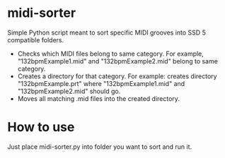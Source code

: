 # midi-sorter
Simple Python script meant to sort specific MIDI grooves into SSD 5 compatible folders.

- Checks which MIDI files belong to same category. For example, "132bpmExample1.mid" and "132bpmExample2.mid" belong to same category.
- Creates a directory for that category. For example: creates directory "132bpmExample.prt" where "132bpmExample1.mid" and "132bpmExample2.mid" should go.
- Moves all matching .mid files into the created directory.

# How to use
Just place midi-sorter.py into folder you want to sort and run it.